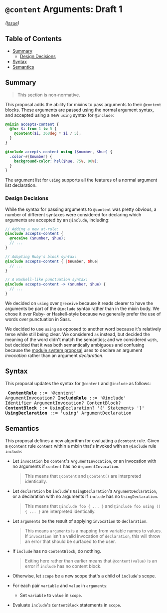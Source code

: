 # `@content` Arguments: Draft 1

*([Issue](https://github.com/sass/sass/issues/871))*

## Table of Contents

* [Summary](#summary)
  * [Design Decisions](#design-decisions)
* [Syntax](#syntax)
* [Semantics](#semantics)

## Summary

> This section is non-normative.

This proposal adds the ability for mixins to pass arguments to their `@content`
blocks. These arguments are passed using the normal argument syntax, and
accepted using a new `using` syntax for `@include`:

```scss
@mixin accepts-content {
  @for $i from 1 to 5 {
    @content($i, 360deg * $i / 5);
  }
}

@include accepts-content using ($number, $hue) {
  .color-#{$number} {
    background-color: hsl($hue, 75%, 90%);
  }
}
```

The argument list for `using` supports all the features of a normal argument list
declaration.

### Design Decisions

While the syntax for passing arguments to `@content` was pretty obvious, a
number of different syntaxes were considered for declaring which arguments are
accepted by an `@include`, including:

```scss
// Adding a new at-rule:
@include accepts-content {
  @receive ($number, $hue);
  // ...
}

// Adopting Ruby's block syntax:
@include accepts-content { |$number, $hue|
  // ...
}

// A Haskell-like punctuation syntax:
@include accepts-content -> ($number, $hue) {
  // ...
}
```

We decided on `using` over `@receive` because it reads clearer to have the
arguments be part of the `@include` syntax rather than in the mixin body. We
chose it over Ruby- or Haskell-style because we generally prefer the use of
words over punctuation in Sass.

We decided to use `using` as opposed to another word because it's relatively
terse while still being clear. We considered `as` instead, but decided the
meaning of the word didn't match the semantics; and we considered `with`, but
decided that it was both semantically ambiguous and confusing because the
[module system proposal] uses to declare an argument *invocation* rather than
an argument *declaration*.

[module system proposal]: module-system.md

## Syntax

This proposal updates the syntax for `@content` and `@include` as follows:

<x><pre>
**ContentRule**      ::= '@content' ArgumentInvocation?
**IncludeRule**      ::= '@include' Identifier ArgumentInvocation? ContentBlock?
**ContentBlock**     ::= UsingDeclaration? '{' Statements '}'
**UsingDeclaration** ::= 'using' ArgumentDeclaration
</pre></x>

## Semantics

This proposal defines a new algorithm for evaluating a `@content` rule. Given a
`@content` rule `content` within a mixin that's invoked with an `@include` rule
`include`:

* Let `invocation` be `content`'s `ArgumentInvocation`, or an invocation with no
  arguments if `content` has no `ArgumentInvocation`.

  > This means that `@content` and `@content()` are interpreted identically.

* Let `declaration` be `include`'s `UsingDeclaration`'s `ArgumentDeclaration`,
  or a declaration with no arguments if `include` has no `UsingDeclaration`.

  > This means that `@include foo { ... }` and `@include foo using () { ... }`
  > are interpreted identically.

* Let `arguments` be the result of applying `invocation` to `declaration`.

  > This means `arguments` is a mapping from variable names to values. If
  > `invocation` isn't a valid invocation of `declaration`, this will throw an
  > error that should be surfaced to the user.

* If `include` has no `ContentBlock`, do nothing.

  > Exiting here rather than earlier means that `@content(value)` is an error if
  > `include` has no content block.

* Otherwise, let `scope` be a new scope that's a child of `include`'s scope.

* For each pair `variable` and `value` in `arguments`:

  * Set `variable` to `value` in `scope`.

* Evaluate `include`'s `ContentBlock` statements in `scope`.
